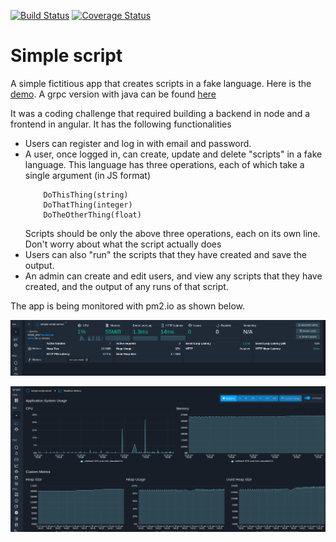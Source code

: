 [![Build Status](https://travis-ci.org/collinewait/simple-script.svg?branch=dev)](https://travis-ci.org/collinewait/simple-script) [![Coverage Status](https://coveralls.io/repos/github/collinewait/simple-script/badge.svg?branch=dev)](https://coveralls.io/github/collinewait/simple-script?branch=dev)

# Simple script

A simple fictitious app that creates scripts in a fake language.
Here is the [demo](https://drive.google.com/file/d/10LUDDOuGjh4KeUAI_eN3jQSbX8FLT_xx/view?usp=sharing). A grpc version with java can be found [here](https://github.com/collinewait/simple-script-grpc)


It was a coding challenge that required building a backend in node and a frontend in angular.
It has the following functionalities

- Users can register and log in with email and password.
- A user, once logged in, can create, update and delete "scripts" in a fake language.
  This language has three operations, each of which take a single argument (in JS format)
    ``` 
        DoThisThing(string)
        DoThatThing(integer)
        DoTheOtherThing(float)
    ```
    Scripts should be only the above three operations, each on its own line. Don't worry about what the script actually does
- Users can also "run" the scripts that they have created and save the output. 
- An admin can create and edit users, and view any scripts that they have created, and the output of any runs of that script.

The app is being monitored with pm2.io as shown below.


![Overview of resources](.imgs/monit.png)

![Realtime view of resources usage](.imgs/monit1.png)
